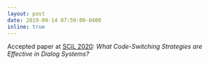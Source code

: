 ```yaml
---
layout: post
date: 2019-09-14 07:59:00-0400
inline: true
---
```


Accepted paper at [SCiL 2020](https://blogs.umass.edu/scil/call-for-papers-scil-2020/): *What Code-Switching Strategies are Effective in Dialog Systems?*
